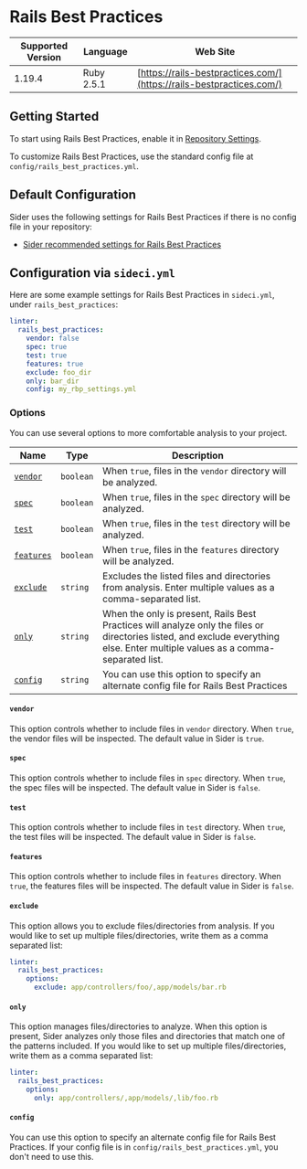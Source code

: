 # Rails Best Practices

| Supported Version | Language | Web Site |
| ----------------- | -------- | -------- |
| 1.19.4 | Ruby 2.5.1 | [https://rails-bestpractices.com/](https://rails-bestpractices.com/) |

## Getting Started

To start using Rails Best Practices, enable it in [Repository Settings](../../getting-started/repository-settings.md).

To customize Rails Best Practices, use the standard config file at `config/rails_best_practices.yml`.

## Default Configuration

Sider uses the following settings for Rails Best Practices if there is no config file in your repository:

* [Sider recommended settings for Rails Best Practices](https://github.com/actcat/sideci_config/blob/master/ruby/rails_best_practices/sideci_rails_best_practices.yml)

## Configuration via `sideci.yml`

Here are some example settings for Rails Best Practices in `sideci.yml`, under `rails_best_practices`:

```yaml:sideci.yml
linter:
  rails_best_practices:
    vendor: false
    spec: true
    test: true
    features: true
    exclude: foo_dir
    only: bar_dir
    config: my_rbp_settings.yml
```

### Options

You can use several options to more comfortable analysis to your project.

| Name | Type | Description |
| ---- | ---- | ----------- |
| [`vendor`](#vendor) | `boolean` | When `true`, files in the `vendor` directory will be analyzed. |
| [`spec`](#spec) | `boolean` | When `true`, files in the `spec` directory will be analyzed. |
| [`test`](#test) | `boolean` | When `true`, files in the `test` directory will be analyzed. |
| [`features`](#features) | `boolean` | When `true`, files in the `features` directory will be analyzed. |
| [`exclude`](#exclude) | `string` | Excludes the listed files and directories from analysis. Enter multiple values as a comma-separated list. |
| [`only`](#only) | `string` | When the only is present, Rails Best Practices will analyze only the files or directories listed, and exclude everything else. Enter multiple values as a comma-separated list. |
| [`config`](#config) | `string` | You can use this option to specify an alternate config file for Rails Best Practices |

#### `vendor`

This option controls whether to include files in `vendor` directory. When `true`, the vendor files will be inspected. The default value in Sider is `true`.

#### `spec`

This option controls whether to include files in `spec` directory. When `true`, the spec files will be inspected. The default value in Sider is `false`.

#### `test`

This option controls whether to include files in `test` directory. When `true`, the test files will be inspected. The default value in Sider is `false`.

#### `features`

This option controls whether to include files in `features` directory. When `true`, the features files will be inspected. The default value in Sider is `false`.

#### `exclude`

This option allows you to exclude files/directories from analysis. If you would like to set up multiple files/directories, write them as a comma separated list:

```yaml:sideci.yml
linter:
  rails_best_practices:
    options:
      exclude: app/controllers/foo/,app/models/bar.rb
```

#### `only`

This option manages files/directories to analyze. When this option is present, Sider analyzes only those files and directories that match one of the patterns included. If you would like to set up multiple files/directories, write them as a comma separated list:

```yaml:sideci.yml
linter:
  rails_best_practices:
    options:
      only: app/controllers/,app/models/,lib/foo.rb
```

#### `config`

You can use this option to specify an alternate config file for Rails Best Practices. If your config file is in `config/rails_best_practices.yml`, you don't need to use this.

